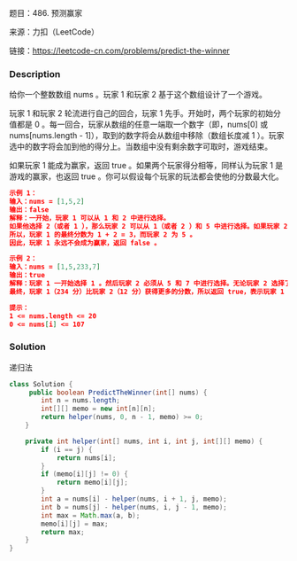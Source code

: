 题目：486. 预测赢家

来源：力扣（LeetCode）

链接：https://leetcode-cn.com/problems/predict-the-winner


### Description

给你一个整数数组 nums 。玩家 1 和玩家 2 基于这个数组设计了一个游戏。

玩家 1 和玩家 2 轮流进行自己的回合，玩家 1 先手。开始时，两个玩家的初始分值都是 0 。每一回合，玩家从数组的任意一端取一个数字（即，nums[0] 或 nums[nums.length - 1]），取到的数字将会从数组中移除（数组长度减 1 ）。玩家选中的数字将会加到他的得分上。当数组中没有剩余数字可取时，游戏结束。

如果玩家 1 能成为赢家，返回 true 。如果两个玩家得分相等，同样认为玩家 1 是游戏的赢家，也返回 true 。你可以假设每个玩家的玩法都会使他的分数最大化。

 ```json
 示例 1：
 输入：nums = [1,5,2]
 输出：false
 解释：一开始，玩家 1 可以从 1 和 2 中进行选择。
 如果他选择 2（或者 1 ），那么玩家 2 可以从 1（或者 2 ）和 5 中进行选择。如果玩家 2 选择了 5 ，那么玩家 1 则只剩下 1（或者 2 ）可选。 
 所以，玩家 1 的最终分数为 1 + 2 = 3，而玩家 2 为 5 。
 因此，玩家 1 永远不会成为赢家，返回 false 。
 
 示例 2：
 输入：nums = [1,5,233,7]
 输出：true
 解释：玩家 1 一开始选择 1 。然后玩家 2 必须从 5 和 7 中进行选择。无论玩家 2 选择了哪个，玩家 1 都可以选择 233 。
 最终，玩家 1（234 分）比玩家 2（12 分）获得更多的分数，所以返回 true，表示玩家 1 可以成为赢家。
 
 提示：
 1 <= nums.length <= 20
 0 <= nums[i] <= 107
 ```

### Solution

递归法

```java
class Solution {
     public boolean PredictTheWinner(int[] nums) {
        int n = nums.length;
        int[][] memo = new int[n][n];
        return helper(nums, 0, n - 1, memo) >= 0;
    }

    private int helper(int[] nums, int i, int j, int[][] memo) {
        if (i == j) {
            return nums[i];
        }
        if (memo[i][j] != 0) {
            return memo[i][j];
        }
        int a = nums[i] - helper(nums, i + 1, j, memo);
        int b = nums[j] - helper(nums, i, j - 1, memo);
        int max = Math.max(a, b);
        memo[i][j] = max;
        return max;
    }
}
```



